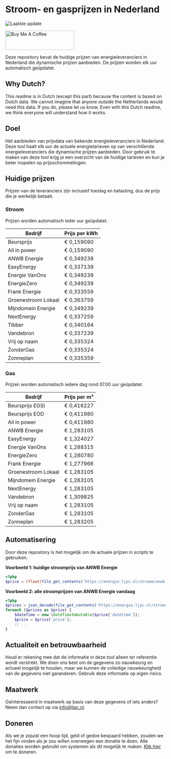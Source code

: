 # Stroom- en gasprijzen in Nederland

![Laatste update](https://img.shields.io/badge/laatste%20update-2025--03--24%2008%3A00%20CET-brightgreen)

<a href="https://www.buymeacoffee.com/Lars-" target="_blank"><img src="https://cdn.buymeacoffee.com/buttons/v2/default-orange.png" alt="Buy Me A Coffee" height="60" style="height: 60px !important;width: 217px !important;" ></a>

Deze repository bevat de huidige prijzen van energieleveranciers in Nederland die dynamische prijzen aanbieden. De prijzen worden elk uur automatisch geüpdatet.

## Why Dutch?

This readme is in Dutch (except this part) because the content is based on Dutch data. We cannot imagine that anyone outside the Netherlands would need this data. If you do, please let us know. Even with this Dutch readme, we think
everyone will understand how it works.

## Doel

Het aanbieden van prijsdata van bekende energieleveranciers in Nederland. Deze tool haalt elk uur de actuele energietarieven op van verschillende energieleveranciers die dynamische prijzen aanbieden. Door gebruik te maken van deze tool
krijg je een overzicht van de huidige tarieven en kun je beter inspelen op prijsschommelingen.

## Huidige prijzen

Prijzen van de leveranciers zijn inclusief toeslag en belasting, dus de prijs die je werkelijk betaalt.

### Stroom

Prijzen worden automatisch ieder uur geüpdatet.

 Bedrijf | Prijs per kWh 
---------|---------------
Beursprijs | € 0,159090
All in power | € 0,159090
ANWB Energie | € 0,349239
EasyEnergy | € 0,337139
Energie VanOns | € 0,349239
EnergieZero | € 0,349239
Frank Energie | € 0,333559
Groenestroom Lokaal | € 0,363759
Mijndomein Energie | € 0,349239
NextEnergy | € 0,337259
Tibber | € 0,340164
Vandebron | € 0,337239
Vrij op naam | € 0,335324
ZonderGas | € 0,335324
Zonneplan | € 0,335359


### Gas

Prijzen worden automatisch iedere dag rond 07.00 uur geüpdatet.

 Bedrijf | Prijs per m³ 
---------|--------------
Beursprijs EGSI | € 0,416227
Beursprijs EOD | € 0,411980
All in power | € 0,411980
ANWB Energie | € 1,283105
EasyEnergy | € 1,324027
Energie VanOns | € 1,288315
EnergieZero | € 1,280780
Frank Energie | € 1,277966
Groenestroom Lokaal | € 1,283105
Mijndomein Energie | € 1,283105
NextEnergy | € 1,283105
Vandebron | € 1,309825
Vrij op naam | € 1,283105
ZonderGas | € 1,283105
Zonneplan | € 1,283205


## Automatisering

Door deze repository is het mogelijk om de actuele prijzen in scripts te gebruiken.

**Voorbeeld 1: huidige stroomprijs van ANWB Energie**

```php
<?php
$price = (float)file_get_contents('https://energie.ljpc.nl/stroom/anwb-energie-nu.txt');

```

**Voorbeeld 2: alle stroomprijzen van ANWB Energie vandaag**

```php
<?php
$prices = json_decode(file_get_contents('https://energie.ljpc.nl/stroom/all-in-power-vandaag.json'),true);
foreach ($prices as $price) {
    $dateTime = new \DateTimeImmutable($price['datetime']);
    $price = $price['price'];
    // ...
}
```

## Actualiteit en betrouwbaarheid

Houd er rekening mee dat de informatie in deze tool alleen ter referentie wordt verstrekt. We doen ons best om de gegevens zo nauwkeurig en actueel mogelijk te houden, maar we kunnen de volledige nauwkeurigheid van de gegevens niet
garanderen. Gebruik deze informatie op eigen risico.

## Maatwerk

Geïnteresseerd in maatwerk op basis van deze gegevens of iets anders? Neem dan contact op
via [info@ljpc.nl](mailto:info@ljpc.nl?subject=Energie%20prijzen).

## Doneren

Als we je zojuist een hoop tijd, geld of gedoe bespaard hebben, zouden we het fijn vinden als je zou willen overwegen een
donatie te doen. Alle donaties worden gebruikt om systemen als dit mogelijk te
maken. [Klik hier](https://www.buymeacoffee.com/Lars-) om te doneren.
